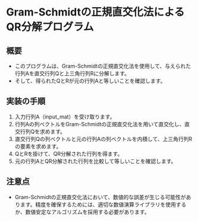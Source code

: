 # Gram-Schmidtの正規直交化法によるQR分解プログラム

## 概要
- このプログラムは、Gram-Schmidtの正規直交化法を使用して、与えられた行列Aを直交行列Qと上三角行列Rに分解します。
- そして、得られたQとRが元の行列Aと等しいことを確認します。

## 実装の手順
1. 入力行列A（input_mat）を受け取ります。
2. 行列Aの列ベクトルをGram-Schmidtの正規直交化法を用いて直交化し、直交行列Qを求めます。
3. 直交行列Qの列ベクトルと元の行列Aの列ベクトルを内積して、上三角行列Rの要素を求めます。
4. QとRを掛けて、QR分解された行列を得ます。
5. 元の行列AとQR分解された行列を比較して等しいことを確認します。

## 注意点
- Gram-Schmidtの正規直交化法において、数値的な誤差が生じる可能性があります。精度を確保するためには、適切な数値演算ライブラリを使用するか、数値安定なアルゴリズムを採用する必要があります。

